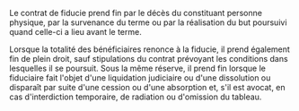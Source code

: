 Le contrat de fiducie prend fin par le décès du constituant personne physique, par la survenance du terme ou par la réalisation du but poursuivi quand celle-ci a lieu avant le terme.

Lorsque la totalité des bénéficiaires renonce à la fiducie, il prend également fin de plein droit, sauf stipulations du contrat prévoyant les conditions dans lesquelles il se poursuit. Sous la même réserve, il prend fin lorsque le fiduciaire fait l'objet d'une liquidation judiciaire ou d'une dissolution ou disparaît par suite d'une cession ou d'une absorption et, s'il est avocat, en cas d'interdiction temporaire, de radiation ou d'omission du tableau.

